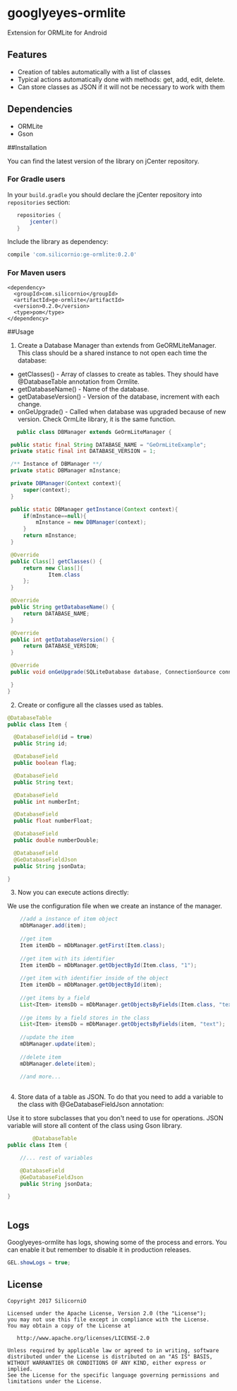 # googlyeyes-ormlite
Extension for ORMLite for Android

## Features
 * Creation of tables automatically with a list of classes
 * Typical actions automatically done with methods: get, add, edit, delete.
 * Can store classes as JSON if it will not be necessary to work with them
 
## Dependencies
 * ORMLite
 * Gson

##Installation

You can find the latest version of the library on jCenter repository.

### For Gradle users

In your `build.gradle` you should declare the jCenter repository into `repositories` section:
```gradle
   repositories {
       jcenter()
   }
```
Include the library as dependency:
```gradle
compile 'com.silicornio:ge-ormlite:0.2.0'
```

### For Maven users
```maven
<dependency>
  <groupId>com.silicornio</groupId>
  <artifactId>ge-ormlite</artifactId>
  <version>0.2.0</version>
  <type>pom</type>
</dependency>
```

##Usage

1. Create a Database Manager than extends from GeORMLiteManager. This class should be a shared instance to not open each time the database:

  * getClasses() - Array of classes to create as tables. They should have @DatabaseTable annotation from Ormlite.
  * getDatabaseName() - Name of the database.
  * getDatabaseVersion() - Version of the database, increment with each change.
  * onGeUpgrade() - Called when database was upgraded because of new version. Check OrmLite library, it is the same function.
 
   ```java
      public class DBManager extends GeOrmLiteManager {

    public static final String DATABASE_NAME = "GeOrmLiteExample";
    private static final int DATABASE_VERSION = 1;

    /** Instance of DBManager **/
    private static DBManager mInstance;

    private DBManager(Context context){
        super(context);
    }

    public static DBManager getInstance(Context context){
        if(mInstance==null){
            mInstance = new DBManager(context);
        }
        return mInstance;
    }

    @Override
    public Class[] getClasses() {
        return new Class[]{
                Item.class
        };
    }

    @Override
    public String getDatabaseName() {
        return DATABASE_NAME;
    }

    @Override
    public int getDatabaseVersion() {
        return DATABASE_VERSION;
    }

    @Override
    public void onGeUpgrade(SQLiteDatabase database, ConnectionSource connectionSource, int oldVersion, int newVersion) {

    }
}
   ```

2. Create or configure all the classes used as tables.

  ```java
  @DatabaseTable
public class Item {

    @DatabaseField(id = true)
    public String id;

    @DatabaseField
    public boolean flag;

    @DatabaseField
    public String text;

    @DatabaseField
    public int numberInt;

    @DatabaseField
    public float numberFloat;

    @DatabaseField
    public double numberDouble;

    @DatabaseField
    @GeDatabaseFieldJson
    public String jsonData;

}
   ```
   
3. Now you can execute actions directly:

  We use the configuration file when we create an instance of the manager.
  
  ```java
	  //add a instance of item object
      mDbManager.add(item);
	  
	  //get item
	  Item itemDb = mDbManager.getFirst(Item.class);
	  
	  //get item with its identifier
	  Item itemDb = mDbManager.getObjectById(Item.class, "1");
	  
	  //get item with identifier inside of the object
	  Item itemDb = mDbManager.getObjectById(item);
	  
	  //get items by a field
	  List<Item> itemsDb = mDbManager.getObjectsByFields(Item.class, "text=text");
	  
	  //ge items by a field stores in the class
	  List<Item> itemsDb = mDbManager.getObjectsByFields(item, "text");
	  
	  //update the item
	  mDbManager.update(item);
	  
	  //delete item
	  mDbManager.delete(item);
	  
	  //and more...	  
	  
   ```

4. Store data of a table as JSON. To do that you need to add a variable to the class with @GeDatabaseFieldJson annotation:

  Use it to store subclasses that you don't need to use for operations. JSON variable will store all content of the class using Gson library.

```java
	    @DatabaseTable
public class Item {

    //... rest of variables

    @DatabaseField
    @GeDatabaseFieldJson
    public String jsonData;

}
	  
   ```

## Logs

Googlyeyes-ormlite has logs, showing some of the process and errors. You can enable it but remember to disable it in production releases.

  ```java
  GEL.showLogs = true;
  ```
   
## License

    Copyright 2017 SilicorniO

    Licensed under the Apache License, Version 2.0 (the "License");
    you may not use this file except in compliance with the License.
    You may obtain a copy of the License at

       http://www.apache.org/licenses/LICENSE-2.0

    Unless required by applicable law or agreed to in writing, software
    distributed under the License is distributed on an "AS IS" BASIS,
    WITHOUT WARRANTIES OR CONDITIONS OF ANY KIND, either express or implied.
    See the License for the specific language governing permissions and
    limitations under the License.